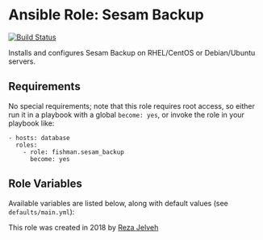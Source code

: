# Ansible Role: Sesam Backup

[![Build Status](https://travis-ci.org/fishman/ansible-role-sesam-backup.svg?branch=master)](https://travis-ci.org/fishman/ansible-role-sesam-backup)

Installs and configures Sesam Backup on RHEL/CentOS or Debian/Ubuntu servers.

## Requirements

No special requirements; note that this role requires root access, so either run it in a playbook with a global `become: yes`, or invoke the role in your playbook like:

    - hosts: database
      roles:
        - role: fishman.sesam_backup
          become: yes

## Role Variables

Available variables are listed below, along with default values (see `defaults/main.yml`):

This role was created in 2018 by [Reza Jelveh](https://reza.jelveh.me/)
